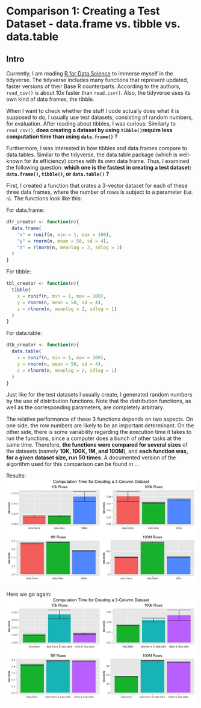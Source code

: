 # Comparison 1: Creating a Test Dataset - data.frame vs. tibble vs. data.table

## Intro

Currently, I am reading [R for Data Science](http://r4ds.had.co.nz/) to immerse myself in the tidyverse. The tidyverse includes many functions that represent updated, faster versions of their Base R counterparts. According to the authors, `read_csv()` is about 10x faster than `read.csv()`. Also, the tidyverse uses its own kind of data frames, the tibble.

When I want to check whether the stuff I code actually does what it is supposed to do, I usually use test datasets, consisting of random numbers, for evaluation. After reading about tibbles, I was curious: Similarly to `read_csv()`, **does creating a dataset by using `tibble()`require less computation time than using `data.frame()` ?**

Furthermore, I was interested in how tibbles and data.frames compare to data.tables. Similar to the tidyverse, the data.table package (which is well-known for its efficiency) comes with its own data frame. Thus, I examined the following question: **which one is the fastest in creating a test dataset: `data.frame()`, `tibble()`, or `data.table()` ?**

First, I created a function that crates a 3-vector dataset for each of these three data frames, where the number of rows is subject to a parameter (i.e. `n`). The functions look like this:

For data.frame:
```R
dfr_creator <- function(n){
  data.frame(
    "x" = runif(n, min = 1, max = 100), 
    "y" = rnorm(n, mean = 50, sd = 4), 
    "z" = rlnorm(n, meanlog = 2, sdlog = 1)
  )
}
```

For tibble:
```R
tbl_creator <- function(n){
  tibble(
    x = runif(n, min = 1, max = 100), 
    y = rnorm(n, mean = 50, sd = 4), 
    z = rlnorm(n, meanlog = 2, sdlog = 1)
  )
}
```

For data.table:
```R
dtb_creator <- function(n){
  data.table(
    x = runif(n, min = 1, max = 100), 
    y = rnorm(n, mean = 50, sd = 4), 
    z = rlnorm(n, meanlog = 2, sdlog = 1)
  )
}
```

Just like for the test datasets I usually create, I generated random numbers by the use of distribution functions. Note that the distribution functions, as well as the corresponding parameters, are completely arbitrary.

The relative performance of these 3 functions depends on two aspects. On one side, the row numbers are likely to be an important determinant. On the other side, there is some variability regarding the execution time it takes to run the functions, since a computer does a bunch of other tasks at the same time. Therefore, **the functions were compared for several sizes** of the datasets (namely **10K, 100K, 1M, and 100M**), and **each function was, for a given dataset size, run 50 times**. A documented version of the algorithm used for this comparison can be found in …

Results: 
![alt text](https://github.com/SimonGsponer/r_comparisons/blob/first_comparison/images/Comparison1_Results1.jpeg "Computation Time for Creating a 3-Column Dataset")

Here we go again: 
![alt text](https://github.com/SimonGsponer/r_comparisons/blob/first_comparison/images/Comparison1_Results2_edit.jpeg "Computation Time for Creating a 3-Column Dataset - Second Round")



